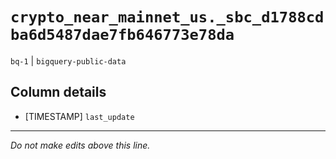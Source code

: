 # `crypto_near_mainnet_us._sbc_d1788cdba6d5487dae7fb646773e78da`
`bq-1` | `bigquery-public-data`

## Column details
* [TIMESTAMP] `last_update`

-------------------------------------------------------------------------------
*Do not make edits above this line.*
